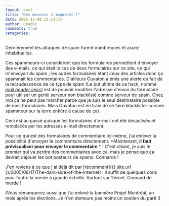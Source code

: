 ```yaml
---
layout: post
title: "Des mesures s'imposent !"
date: 2005-12-08 22:14:54
author: Hoedic
comments: true
categories: 
---
```



Dernièrement les attaques de spam furent nombreuses et assez inhabituelles.

Ces spammeurs-ci considèrent que les formulaires permettent d'envoyer des e-mails, ce qui était le cas de deux formulaires sur ce site, ce qui m'envoyait du spam ; les autres formulaires étant ceux des articles donc ça spammait les commentaires. D'ailleurs Ouvaton a émis une alerte du fait de la recrudescence de ce type de spam (Le but ultime de ce hack, nommé *[mail header inject](http://securephp.damonkohler.com/index.php/Email_Injection)* est de pouvoir modifier l'adresse d'envoi du formulaire pour utiliser un gentil serveur non blacklisté comme serveur de spam. Chez moi ça ne peut pas marcher parce que je suis le seul destinataire possible de mes formulaires. Mais Ouvaton est en train de se faire blacklister comme spammeur sur la terre entière à cause de ça).

Ceci est au passé puisque les formulaires d'e-mail ont été désactivés et remplacés par les adresses e-mail directement.

Pour ce qui est des formulaires de commentaire ici-même, j'ai enlever la possibilité d'envoyer le commentaire directement. *Maintenant, **il faut prévisualiser pour envoyer le commentaire** * ! C'est chiant, je suis le premier qui va perdre des commentaires avec ça, mais je pense que ça devrait déjouer les bot posteurs de spams. Connards !

J'en reviens à ce que j'ai déjà dit par [récemment]({{ site.url }}/2005/08/17/The-dark-side-of-the-Internet) : il suffit de quelques cons pour foutre la merde à grande échelle. Surtout sur 'ternet. Connard de merde !

(Vous remarquerez aussi que j'ai enlevé la bannière Projet Montréal, un mois après les élections. Je n'en demeure pas moins un soutien du parti !)